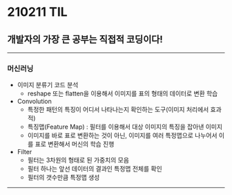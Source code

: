 # 210211 TIL
## 개발자의 가장 큰 공부는 직접적 코딩이다!
-----------------------------
### 머신러닝
  * 이미지 분류기 코드 분석
    * reshape 또는 flatten을 이용해서 이미지를 표의 형태의 데이터로 변환 학습
  * Convolution
    * 특정한 패턴의 특징이 어디서 나타나는지 확인하는 도구(이미지 처리에서 효과적)
    * 특징맵(Feature Map) : 필터를 이용해서 대상 이미지의 특징을 잡아낸 이미지
    * 이미지를 바로 표로 변환하는 것이 아닌, 이미지를 여러 특정맵으로 나누어서 이를 표로 변환해서 머신의 학습 진행
  * Filter
    * 필터는 3차원의 형태로 된 가중치의 모음
    * 필터 하나는 앞선 데이터의 결과인 특정맵 전체를 확인
    * 필터의 갯수만큼 특정맵 생성
--------------------------
